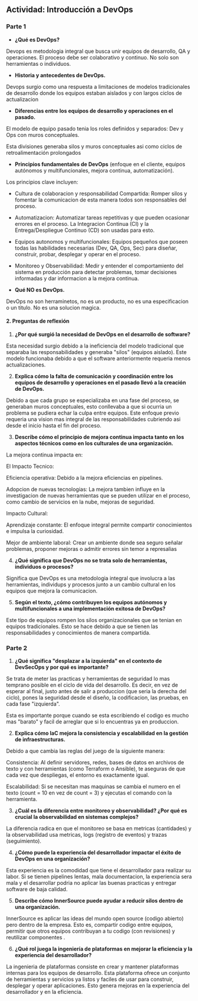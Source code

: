 ## Actividad: Introducción a DevOps

### Parte 1

- **¿Qué es DevOps?**

Devops es metodologia integral que busca unir equipos de desarrollo, QA y operaciones. El proceso debe ser colaborativo y continuo. No solo son herramientas o individuos.

- **Historia y antecedentes de DevOps.**

Devops surgio como una respuesta a limitaciones de modelos tradicionales de desarrollo donde los equipos estaban aislados y con largos ciclos de actualizacion


- **Diferencias entre los equipos de desarrollo y operaciones en el pasado.**

El modelo de equipo pasado tenia los roles definidos y separados: Dev y Ops con muros conceptuales.

Esta divisiones generaba silos y muros conceptuales asi como ciclos de retroalimentación prolongados


- **Principios fundamentales de DevOps** (enfoque en el cliente, equipos autónomos y multifuncionales, mejora continua, automatización).

Los principios clave incluyen:

* Cultura de colaboracion y responsabilidad Compartida: Romper silos y fomentar la comunicacion de esta manera todos son responsables del proceso.

* Automatizacion: Automatizar tareas repetitivas y que pueden ocasionar errores en el proceso. La Integracion Continua (CI) y la Entrega/Despliegue Continuo (CD) son usadas para esto.

* Equipos autonomos y multifuncionales: Equipos pequeños que poseen todas las habilidades necesarias (Dev, QA, Ops, Sec) para diseñar, construir, probar, desplegar y operar en el proceso.

* Monitoreo y Observabilidad: Medir y entender el comportamiento del sistema en producción para detectar problemas, tomar decisiones informadas y dar informacion a la mejora continua.


- **Qué NO es DevOps.**

DevOps no son herraminetos, no es un producto, no es una especificacion o un titulo. No es una solucion magica.



#### 2. Preguntas de reflexión  

1. **¿Por qué surgió la necesidad de DevOps en el desarrollo de software?**

Esta necesidad surgio debido a la ineficiencia del modelo tradicional que separaba las responsabilidades y generaba "silos" (equipos aislado). Este modelo funcionaba debido a que el software anteriormente requeria menos actualizaciones.


2. **Explica cómo la falta de comunicación y coordinación entre los equipos de desarrollo y operaciones en el pasado llevó a la creación de DevOps.**

Debido a que cada grupo se especializaba en una fase del proceso, se generaban muros conceptuales, esto conllevaba a que si ocurria un problema se pudiera echar la culpa entre equipos. Este enfoque previo requeria una vision mas integral de las responsabilidades cubriendo asi desde el inicio hasta el fin del proceso.


3. **Describe cómo el principio de mejora continua impacta tanto en los aspectos técnicos como en los culturales de una organización.**

La mejora continua  impacta en:

El Impacto Tecnico:

Eficiencia operativa: Debido a la mejora eficiencias en pipelines.

Adopcion de nuevas tecnologias: La mejora tambien influye en la investigacion de nuevas herramientas que se pueden utilizar en el proceso, como cambio de servicios en la nube, mejoras de seguridad.

Impacto Cultural:

Aprendizaje constante: El enfoque integral permite compartir conocimientos e impulsa la curiosidad.

Mejor de ambiente laboral: Crear un ambiente donde sea seguro señalar problemas, proponer mejoras o admitir errores sin temor a represalias


4. **¿Qué significa que DevOps no se trata solo de herramientas, individuos o procesos?** 

Significa que DevOps es una metodologia integral que involucra a las herramientas, individups y procesos junto a un cambio cultural en los equipos que mejora la comunicacion.


5. **Según el texto, ¿cómo contribuyen los equipos autónomos y multifuncionales a una implementación exitosa de DevOps?**  

Este tipo de equipos rompen los silos organizacionales que se tenian en equipos tradicionales. Esto se hace debido a que se tienen las responsabilidades y conocimientos de manera compartida.


### Parte 2

1. **¿Qué significa "desplazar a la izquierda" en el contexto de DevSecOps y por qué es importante?**

Se trata de meter las practicas y herramientas de seguridad lo mas temprano posible en el ciclo de vida del desarrollo. Es decir, en vez de esperar al final, justo antes de salir a produccion (que seria la derecha del ciclo), pones la seguridad desde el diseño, la codificacion, las pruebas, en cada fase "izquierda".

Esta es importante porque cuando se esta escribiendo el codigo es mucho mas "barato" y facil de arreglar que si lo encuentras ya en produccion.


2. **Explica cómo IaC mejora la consistencia y escalabilidad en la gestión de infraestructuras.**  

Debido a que cambia las reglas del juego de la siguiente manera:

Consistencia: Al definir servidores, redes, bases de datos en archivos de texto y con herramientas (como Terraform o Ansible), te aseguras de que cada vez que despliegas, el entorno es exactamente igual.

Escalabilidad: Si se necesitan mas maquinas se cambia el numero en el texto (count = 10 en vez de count = 3) y ejecutas el comando con la herramienta.


3. **¿Cuál es la diferencia entre monitoreo y observabilidad? ¿Por qué es crucial la observabilidad en sistemas complejos?**  

La diferencia radica en que el monitoreo se basa en metricas (cantidades) y la observabilidad usa metricas, logs (registro de eventos) y trazas (seguimiento).


4. **¿Cómo puede la experiencia del desarrollador impactar el éxito de DevOps en una organización?**  

Esta experiencia es la comodidad que tiene el desarrollador para realizar su labor. Si se tienen pipelines lentas, mala documentacion, la experiencia sera mala y el desarrollar podria no aplicar las buenas practicas y entregar software de baja calidad.


5. **Describe cómo InnerSource puede ayudar a reducir silos dentro de una organización.**  

InnerSource es  aplicar las ideas del mundo open source (codigo abierto) pero dentro de la empresa. Esto es, compartir codigo entre equipos, permitir que otros equipos contribuyan a tu codigo (con revisiones) y reutilizar componentes .


6. **¿Qué rol juega la ingeniería de plataformas en mejorar la eficiencia y la experiencia del desarrollador?** 

La ingenieria de plataformas consiste en crear y mantener plataformas internas para los equipos de desarrollo. Esta plataforma ofrece un conjunto de herramientas y servicios ya listos y faciles de usar para construir, desplegar y operar aplicaciones. Esto genera mejoras en la experiencia del desarrollador y en la eficiencia.